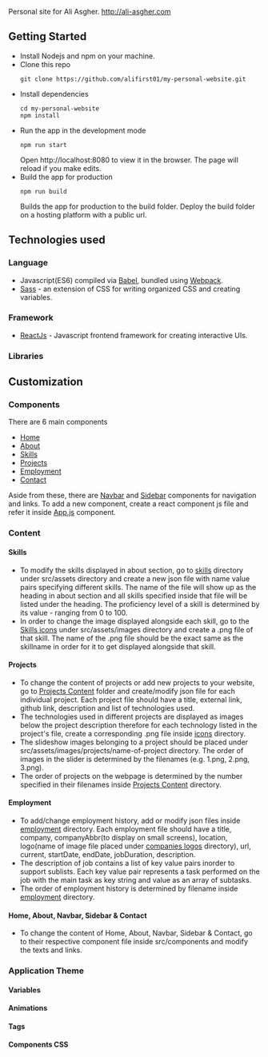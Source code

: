Personal site for Ali Asgher.
http://ali-asgher.com

## Getting Started
- Install Nodejs and npm on your machine.
- Clone this repo
  ```
  git clone https://github.com/alifirst01/my-personal-website.git
  ```
- Install dependencies
  ```
  cd my-personal-website
  npm install
  ```
- Run the app in the development mode
  ```
  npm run start
  ```
  Open http://localhost:8080 to view it in the browser.
  The page will reload if you make edits.
- Build the app for production
  ```
  npm run build
  ```
  Builds the app for production to the build folder. Deploy the build folder on a hosting platform with a public url.


## Technologies used
### Language
  - Javascript(ES6) compiled via [Babel](https://babeljs.io/), bundled using [Webpack](https://webpack.js.org/).
  - [Sass](https://sass-lang.com/) - an extension of CSS for writing organized CSS and creating variables.
### Framework
  - [ReactJs](https://reactjs.org/) - Javascript frontend framework for creating interactive UIs.
### Libraries
  

## Customization
### Components
  There are 6 main components
  - [Home](https://github.com/alifirst01/my-personal-website/blob/master/src/components/Home.js)
  - [About](https://github.com/alifirst01/my-personal-website/blob/master/src/components/About/About.js)
  - [Skills](https://github.com/alifirst01/my-personal-website/blob/master/src/components/About/Skills.js)
  - [Projects](https://github.com/alifirst01/my-personal-website/blob/master/src/components/Projects/Projects.js)
  - [Employment](https://github.com/alifirst01/my-personal-website/blob/master/src/components/Employment/Employment.js)
  - [Contact](https://github.com/alifirst01/my-personal-website/blob/master/src/components/Contact.js)
  
  Aside from these, there are [Navbar](https://github.com/alifirst01/my-personal-website/blob/master/src/components/Navbar.js) and [Sidebar](https://github.com/alifirst01/my-personal-website/blob/master/src/components/Sidebar.js) components for navigation and links.
  To add a new component, create a react component js file and refer it inside [App.js](https://github.com/alifirst01/my-personal-website/blob/master/src/App.js) component.
  
### Content
#### Skills
  - To modify the skills displayed in about section, go to [skills](https://github.com/alifirst01/my-personal-website/tree/master/src/assets/skills) directory under src/assets directory and create a new json file with name value pairs specifying different skills. The name of the file will show up as the heading in about section and all skills specified inside that file will be listed under the heading. The proficiency level of a skill is determined by its value - ranging from 0 to 100.
  - In order to change the image displayed alongside each skill, go to the [Skills icons](https://github.com/alifirst01/my-personal-website/tree/master/src/assets/images/skills-icons) under src/assets/images directory and create a .png file of that skill. The name of the .png file should be the exact same as the skillname in order for it to get displayed alongside that skill.
#### Projects
  - To change the content of projects or add new projects to your website, go to [Projects Content](https://github.com/alifirst01/my-personal-website/tree/master/src/assets/projects_content) folder and create/modify json file for each individual project. Each project file should have a title, external link, github link, description and list of technologies used. 
  - The technologies used in different projects are displayed as images below the project description therefore for each technology listed in the project's file, create a corresponding .png file inside [icons](https://github.com/alifirst01/my-personal-website/tree/master/src/assets/images/icons) directory.
  - The slideshow images belonging to a project should be placed under src/assets/images/projects/name-of-project directory. The order of images in the slider is determined by the filenames (e.g. 1.png, 2.png, 3.png).
  - The order of projects on the webpage is determined by the number specified in their filenames inside [Projects Content](https://github.com/alifirst01/my-personal-website/tree/master/src/assets/projects_content) directory.
#### Employment
 - To add/change employment history, add or modify json files inside [employment](https://github.com/alifirst01/my-personal-website/blob/master/src/assets/employment) directory. Each employment file should have a title, company, companyAbbr(to display on small screens), location, logo(name of image file placed under [companies logos](https://github.com/alifirst01/my-personal-website/tree/master/src/assets/images/companies-logos) directory), url, current, startDate, endDate, jobDuration, description.
  - The description of job contains a list of key value pairs inorder to support sublists. Each key value pair represents a task performed on the job with the main task as key string and value as an array of subtasks.
  - The order of employment history is determined by filename inside [employment](https://github.com/alifirst01/my-personal-website/blob/master/src/assets/employment) directory.
  
#### Home, About, Navbar, Sidebar & Contact
 - To change the content of Home, About, Navbar, Sidebar & Contact, go to their respective component file inside src/components and modify the texts and links. 

### Application Theme
#### Variables
#### Animations
#### Tags
#### Components CSS
